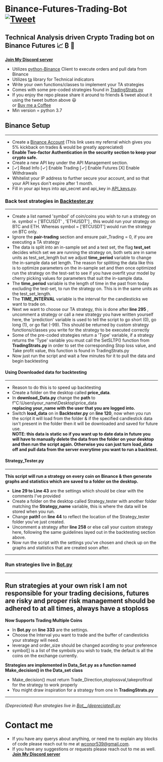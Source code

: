 # Binance-Futures-Trading-Bot [![Tweet](https://img.shields.io/twitter/url/http/shields.io.svg?style=social)](https://twitter.com/intent/tweet?text=Check%20out%20this%20free%20Binance%20Trading%20Bot%20I%20found%20on%20Github%20&url=https://github.com/conor19w/Binance-Futures-Trading-Bot&hashtags=Trading,Bot,Trading_Bot,Cryptocurrency_Trading_Bot,Crypto,Bitcoin,Ethereum,Cryptocurrency,Binance,DOGE,dogecoin)
## Technical Analysis driven Crypto Trading bot on Binance Futures 📈 ₿ 🚀
[__Join My Discord server__](https://discord.gg/jBu6thyP66)
* Utilizes [python-Binance](https://python-binance.readthedocs.io/en/latest/) Client to execute orders and pull data from Binance
* Utilizes [ta](https://technical-analysis-library-in-python.readthedocs.io/en/latest/) library for Technical indicators
* Write your own functions/classes to implement your TA strategies
* Comes with some pre-coded strategies found in [TradingStrats.py](https://github.com/conor19w/Binance-Futures-Trading-Bot/blob/main/TradingStrats.py)
* If you enjoy the repo please share it around to friends & tweet about it using the tweet button above 😃   
or [Buy me a Coffee](https://www.buymeacoffee.com/conor19w)
* Min version = python 3.7 
## Binance Setup
---
* Create a [Binance Account](https://accounts.binance.com/en/register?ref=BKR8BMMP) (This link uses my referral which gives you 5% kickback on trades & would be greatly appreciated)
* __Enable Two-factor Authentication in the security section to keep your crypto safe.__
* Create a new API key under the API Management section.
*  [✓] Read Info [✓] Enable Trading [✓] Enable Futures [X] Enable Withdrawals
* Whitelist your IP address to further secure your account, and so that your API keys don't expire after 1 month.
* Fill in your api keys into api_secret and api_key in [API_keys.py](https://github.com/conor19w/Binance-Futures-Trading-Bot/blob/main/API_keys.py).

### Back test strategies in [Backtester.py](https://github.com/conor19w/Binance-Futures-Trading-Bot/blob/main/Backtester.py)
---
* Create a list named 'symbol' of coin/coins you wish to run a strategy on ie. symbol = ['BTCUSDT' , 'ETHUSDT'] , this would run your strategy on BTC and ETH.
Whereas symbol = ['BTCUSDT'] would run the strategy on BTC only.
* Ignore the __pair-trading__ section and ensure pair_Trading = 0, if you are executing a TA strategy
* The data is split into an in-sample set and a test set, the flag __test_set__ decides which set we are running the strategy on, both sets are in same units as test_set_length but we adjust __time_period__ variable to change the in-sample data set length. The reason for splitting the data like this is to optimize parameters on the in-sample set and then once optimized run the strategy on the test-set to see if you have overfit your model by cherry picking values for parameters that suit the in-sample data.
* The __time_period__ variable is the length of time in the past from today excluding the test-set, to run the strategy on. This is in the same units as the test_set_length.
* The __TIME_INTERVAL__ variable is the interval for the candlesticks we want to trade on.
* Next we want to choose our TA strategy, this is done after __line 295__ , uncomment a strategy or call a new strategy you have written yourself here, the 'prediction' variable is used to tell the script to go short (0), go long (1), or go flat (-99). This should be returned by custom strategy functions/classes you write for the strategy to be executed correctly
* Some of the pre-coded strategies return a 'Type' variable, if a strategy returns the 'Type' variable you must call the SetSLTP() function from __TradingStrats.py__ in order to set the corresponding Stop loss value, and Take profit value, this function is found in TradingStrats.py
* Now just run the script and wait a few minutes for it to pull the data and begin backtesting

#### Using Downloaded data for backtesting
---
* Reason to do this is to speed up backtesting 
* Create a folder on the desktop called __price_data__.
*  In __download_Data.py__ change the __path__ to f"C:\\Users\\your_name\\Desktop\\price_data  
__replacing your_name with the user that you are logged into.__
* Switch __load_data__ on in __Backtester.py__ on __line 120__, now when you run the script it will load from the folder & if the specified candlestick data isn't present in the folder then it will be downloaded and saved for future use.  
__NOTE: this data is static so if you want up to date data in future you will have to manually delete the data from the folder on your desktop and then run the script again.
Otherwise you can just turn load_data off and pull data from the server everytime you want to run a backtest.__
#### Strategy_Tester.py
---
__This script will run a strategy on every coin on Binance & then generate graphs and statistics which are saved to a folder on the desktop.__
* __Line 29 to Line 43__ are the settings which should be clear with the comments I've provided
* Create a folder on the desktop called Strategy_tester with another folder matching the __Strategy_name__ variable, this is where the data will be stored when you run.
* Change __path1__ on __line 44__ to reflect the location of the Strategy_tester folder you've just created.
* Uncomment a strategy after __line 258__ or else call your custom strategy here, following the same guidelines layed out in the backtesting section above.
* Now run the script with the settings you've chosen and check up on the graphs and statistics that are created soon after.
---
### Run strategies live in [Bot.py](https://github.com/conor19w/Binance-Futures-Trading-Bot/blob/main/Bot.py)
---
__Run strategies at your own risk I am not responsible for your trading decisions, futures are risky and proper risk management should be adhered to at all times, always have a stoploss__
---
__Now Supports Trading Multiple Coins__
* In __Bot.py__ on __line 333__ are the settings.
* Choose the Interval you want to trade and the buffer of candlesticks your strategy will need.
* leverage and order_size should be changed acording to your preference
* symbol[] is a list of the symbols you wish to trade, the default is all the coins on the exchange currently.

__Strategies are implemented in Data_Set.py as a function named Make_decision() in the Data_set class__
* Make_decision() must return Trade_Direction,stoplossval,takeprofitval for the strategy to work properly
* You might draw inspiration for a strategy from one In __TradingStrats.py__
---
###### (Depreciated) Run strategies live in [Bot__(depreciated).py](https://github.com/conor19w/Binance-Futures-Trading-Bot/blob/main/Bot__(depreciated).py)

# Contact me
* If you have any querys about anything, or need me to explain any blocks of code please reach out to me at wconor539@gmail.com.
* If you have any suggestions or requests please reach out to me as well.  
[__Join My Discord server__](https://discord.gg/jBu6thyP66)
